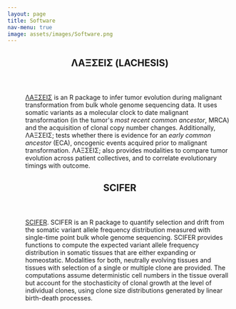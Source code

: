 ```yaml
---
layout: page
title: Software
nav-menu: true
image: assets/images/Software.png
---
```


<!-- Main -->
<div id="main" class="alt">

<!-- One -->
<section id="one">
	<div class="inner">
		<header class="major">
			<h1>&Lambda;&Alpha;&Xi;&Sigma;&Epsilon;&Iota;&Sigma; (LACHESIS)</h1>
		</header>

<!-- Content -->

<dl>
	<dd>
		<p><a href= "https://github.com/VerenaK90/LACHESIS">&Lambda;&Alpha;&Xi;&Sigma;&Epsilon;&Iota;&Sigma;</a> is an R package to infer tumor evolution during malignant transformation from bulk whole genome sequencing data. It uses somatic variants as a molecular clock to date malignant transformation (in the tumor's <i>most recent common ancestor</i>, MRCA) and the acquisition of clonal copy number changes. Additionally, &Lambda;&Alpha;&Xi;&Sigma;&Epsilon;&Iota;&Sigma;; tests whether there is evidence for an <i>early common ancestor</i> (ECA), oncogenic events acquired prior to malignant transformation. &Lambda;&Alpha;&Xi;&Sigma;&Epsilon;&Iota;&Sigma;; also provides modalities to compare tumor evolution across patient collectives, and to correlate evolutionary timings with outcome.</p>
	</dd>


</dl>

</div>

</section>

<!-- Two -->
<section id="two">
	<div class="inner">
		<header class="major">
			<h1>SCIFER</h1>
		</header>

<!-- Content -->

<dl>
	<dd>
		<p><a href= "https://github.com/VerenaK90/SCIFER">SCIFER</a>. SCIFER is an R package to quantify selection and drift from the somatic variant allele frequency distribution measured with single-time point bulk whole genome sequencing. SCIFER provides functions to compute the expected variant allele frequency distribution in somatic tissues that are either expanding or homeostatic. Modalities for both, neutrally evolving tissues and tissues with selection of a single or multiple clone are provided. The computations assume deterministic cell numbers in the tissue overall but account for the stochasticity of clonal growth at the level of individual clones, using clone size distributions generated by linear birth-death processes.</p>
	</dd>
</dl>

</div>

</section>

</div>
